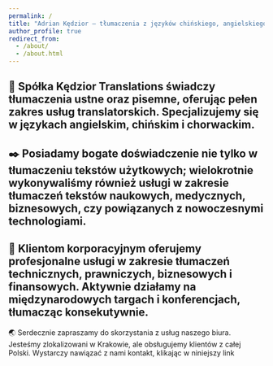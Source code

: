 ```yaml
---
permalink: /
title: "Adrian Kędzior – tłumaczenia z języków chińskiego, angielskiego i chorwackiego"
author_profile: true
redirect_from: 
  - /about/
  - /about.html
---
```


📎 Spółka Kędzior Translations świadczy tłumaczenia ustne oraz pisemne, oferując pełen zakres usług translatorskich. Specjalizujemy się w językach angielskim, chińskim i chorwackim.
---
✒️ Posiadamy bogate doświadczenie nie tylko w tłumaczeniu tekstów użytkowych; wielokrotnie wykonywaliśmy również usługi w zakresie tłumaczeń tekstów naukowych, medycznych, biznesowych, czy powiązanych z nowoczesnymi technologiami.
---
💼 Klientom korporacyjnym oferujemy profesjonalne usługi w zakresie tłumaczeń technicznych, prawniczych, biznesowych i finansowych. Aktywnie działamy na międzynarodowych targach i konferencjach, tłumacząc konsekutywnie.
---
🌏 Serdecznie zapraszamy do skorzystania z usług naszego biura. Jesteśmy zlokalizowani w Krakowie, ale obsługujemy klientów z całej Polski. Wystarczy nawiązać z nami kontakt, klikając w niniejszy link
